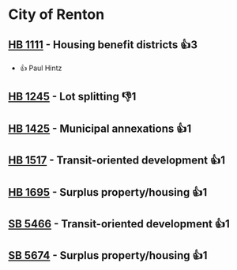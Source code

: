 # City of Renton

## [HB 1111](/bill/2023-24/hb/1111/) - Housing benefit districts 👍3  
* 👍 Paul Hintz

## [HB 1245](/bill/2023-24/hb/1245/) - Lot splitting  👎1 

## [HB 1425](/bill/2023-24/hb/1425/) - Municipal annexations 👍1  

## [HB 1517](/bill/2023-24/hb/1517/) - Transit-oriented development 👍1  

## [HB 1695](/bill/2023-24/hb/1695/) - Surplus property/housing 👍1  

## [SB 5466](/bill/2023-24/sb/5466/) - Transit-oriented development 👍1  

## [SB 5674](/bill/2023-24/sb/5674/) - Surplus property/housing 👍1  